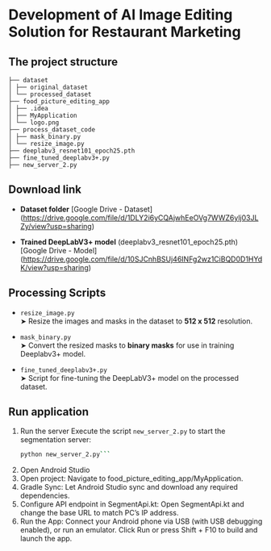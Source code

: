 # Development of AI Image Editing Solution for Restaurant Marketing
## The project structure
```
├── dataset
│ ├── original_dataset
│ └── processed_dataset
├── food_picture_editing_app
│ ├── .idea
│ ├── MyApplication
│ └── logo.png
├── process_dataset_code
│ ├── mask_binary.py
│ └── resize_image.py
├── deeplabv3_resnet101_epoch25.pth
├── fine_tuned_deeplabv3+.py
├── new_server_2.py
```

## Download link
- **Dataset folder**
  [Google Drive - Dataset]  (https://drive.google.com/file/d/1DLY2i6yCQAjwhEeOVg7WWZ6ylj03JLZy/view?usp=sharing)
  
- **Trained DeepLabV3+ model** (deeplabv3_resnet101_epoch25.pth)
  [Google Drive - Model] (https://drive.google.com/file/d/10SJCnhBSUj46INFg2wz1CiBQD0D1HYdK/view?usp=sharing)
  
## Processing Scripts
- `resize_image.py`  
  ➤ Resize the images and masks in the dataset to **512 x 512** resolution.
  
- `mask_binary.py`  
  ➤ Convert the resized masks to **binary masks** for use in training Deeplabv3+ model.

- `fine_tuned_deeplabv3+.py`  
  ➤ Script for fine-tuning the DeepLabV3+ model on the processed dataset.

## Run application
1. Run the server
   Execute the script `new_server_2.py` to start the segmentation server:
   ```bash
   python new_server_2.py```
3. Open Android Studio
4. Open project:
   Navigate to food_picture_editing_app/MyApplication.
5. Gradle Sync:
   Let Android Studio sync and download any required dependencies.
6. Configure API endpoint in SegmentApi.kt:
   Open SegmentApi.kt and change the base URL to match PC’s IP address.
7. Run the App:
   Connect your Android phone via USB (with USB debugging enabled), or run an emulator.
   Click Run or press Shift + F10 to build and launch the app.
